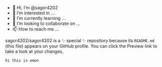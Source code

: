 


- 👋 Hi, I’m @sagor4202
- 👀 I’m interested in ...
- 🌱 I’m currently learning ...
- 💞️ I’m looking to collaborate on ...
- 📫 How to reach me ...


sagor4202/sagor4202 is a ✨ special ✨ repository because its `README.md` (this file) appears on your GitHub profile.
You can click the Preview link to take a look at your changes.


`hi this is emon`
